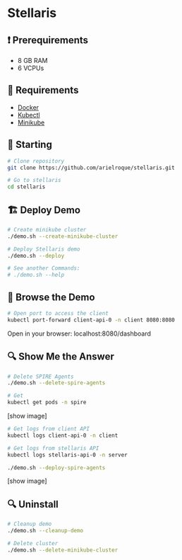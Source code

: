 # Stellaris

## :heavy_exclamation_mark: Prerequirements
- 8 GB RAM
- 6 VCPUs

## :bookmark: Requirements
- [Docker](https://docs.docker.com/engine/install/ubuntu/) 
- [Kubectl](https://kubernetes.io/docs/tasks/tools/install-kubectl-linux/)
- [Minikube](https://minikube.sigs.k8s.io/docs/start/)

## :triangular_flag_on_post: Starting

```bash
# Clone repository
git clone https://github.com/arielroque/stellaris.git

# Go to stellaris
cd stellaris
```

## :building_construction: Deploy Demo 

```bash
# Create minikube cluster
./demo.sh --create-minikube-cluster

# Deploy Stellaris demo
./demo.sh --deploy

# See another Commands:
# ./demo.sh --help
```

## :rowboat: Browse the Demo

```bash
# Open port to access the client
kubectl port-forward client-api-0 -n client 8080:8080
```
Open in your browser: localhost:8080/dashboard

## :mag: Show Me the Answer

```bash
# Delete SPIRE Agents
./demo.sh --delete-spire-agents

# Get
kubectl get pods -n spire
```


[show image]

```bash
# Get logs from client API
kubectl logs client-api-0 -n client
```

```bash
# Get logs from stellaris API
kubectl logs stellaris-api-0 -n server
```

```bash
./demo.sh --deploy-spire-agents
```
[show image]

## :mag: Uninstall

```bash
# Cleanup demo
./demo.sh --cleanup-demo

# Delete cluster
./demo.sh --delete-minikube-cluster
```